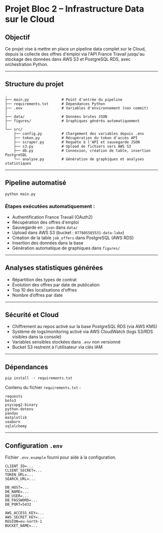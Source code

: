 
#  Projet Bloc 2 – Infrastructure Data sur le Cloud

##  Objectif
Ce projet vise à mettre en place un pipeline data complet sur le Cloud, depuis la collecte des offres d'emploi via l'API France Travail jusqu'au stockage des données dans AWS S3 et PostgreSQL RDS, avec orchestration Python.

---

##  Structure du projet

```
.
├── main.py               # Point d'entrée du pipeline
├── requirements.txt      # Dépendances Python
├── .env                  # Variables d'environnement (non commit)
│
├── data/                 # Données brutes JSON
├── figures/              # Graphiques générés automatiquement
│
└── src/
    ├── config.py         # Chargement des variables depuis .env
    ├── token.py          # Récupération du token d'accès API
    ├── scraper.py        # Requête à l'API et sauvegarde JSON
    ├── s3.py             # Upload de fichiers vers AWS S3
    ├── db.py             # Connexion, création de table, insertion PostgreSQL
    └── analyse.py        # Génération de graphiques et analyses statistiques
```

---

##  Pipeline automatisé

```bash
python main.py
```

### Étapes exécutées automatiquement :

-  Authentification France Travail (OAuth2)
-  Récupération des offres d'emploi
-  Sauvegarde en `.json` dans `data/`
-  Upload dans AWS S3 (bucket : `077805585531-data-lake`)
-  Création de la table `job_offers` dans PostgreSQL (AWS RDS)
-  Insertion des données dans la base
-  Génération automatique de graphiques dans `figures/`

---

##  Analyses statistiques générées

- Répartition des types de contrat
- Évolution des offres par date de publication
- Top 10 des localisations d'offres
- Nombre d’offres par date

---

##  Sécurité et Cloud

-  Chiffrement au repos activé sur la base PostgreSQL RDS (via AWS KMS)
-  Système de logs/monitoring activé via AWS CloudWatch (logs S3/RDS visibles dans la console)
-  Variables sensibles stockées dans `.env` non versionné
-  Bucket S3 restreint à l'utilisateur via clés IAM

---

##  Dépendances

```bash
pip install -r requirements.txt
```

Contenu du fichier `requirements.txt` :

```
requests
boto3
psycopg2-binary
python-dotenv
pandas
matplotlib
seaborn
sqlalchemy
```
---

##  Configuration `.env`

Fichier `.env.example` fourni pour aide à la configuration.

```env
CLIENT_ID=...
CLIENT_SECRET=...
TOKEN_URL=...
SEARCH_URL=...

DB_HOST=...
DB_NAME=...
DB_USER=...
DB_PASSWORD=...
DB_PORT=5432

AWS_ACCESS_KEY=...
AWS_SECRET_KEY=...
REGION=eu-north-1
BUCKET_NAME=...
```